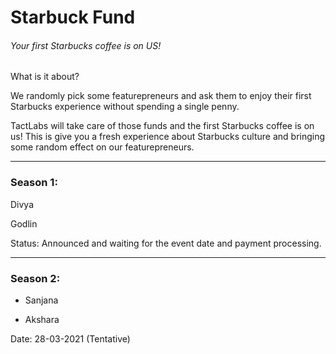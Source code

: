 # Starbuck Fund
###### Your first Starbucks coffee is on US!


What is it about?

We randomly pick some featurepreneurs and ask them to enjoy their first Starbucks experience without spending a single penny. 

TactLabs will take care of those funds and the first Starbucks coffee is on us! This is give you a fresh experience about Starbucks culture and bringing some random effect on our featurepreneurs.

___

### Season 1:
Divya

Godlin

Status: Announced and waiting for the event date and payment processing.

___

### Season 2:

- Sanjana

- Akshara

Date: 28-03-2021 (Tentative)

​